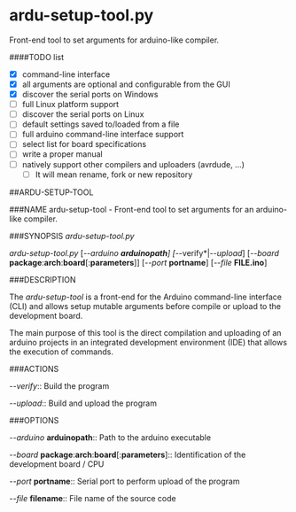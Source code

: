 # ardu-setup-tool.py
Front-end tool to set arguments for arduino-like compiler.

####TODO list
- [x] command-line interface
- [x] all arguments are optional and configurable from the GUI
- [x] discover the serial ports on Windows
- [ ] full Linux platform support
- [ ] discover the serial ports on Linux
- [ ] default settings saved to/loaded from a file
- [ ] full arduino command-line interface support
- [ ] select list for board specifications
- [ ] write a proper manual
- [ ] natively support other compilers and uploaders (avrdude, ...)
  - [ ] It will mean rename, fork or new repository

##ARDU-SETUP-TOOL

###NAME
ardu-setup-tool - Front-end tool to set arguments for an arduino-like compiler.

###SYNOPSIS
*ardu-setup-tool.py*

*ardu-setup-tool.py* [*--arduino __arduinopath__] [*--verify*|*--upload*] [*--board* __package__:__arch__:__board__[:__parameters__]] [*--port* __portname__] [*--file* __FILE.ino__]

###DESCRIPTION

The *ardu-setup-tool* is a front-end for the Arduino command-line interface (CLI) and allows setup mutable arguments before compile or upload to the development board.

The main purpose of this tool is the direct compilation and uploading of an arduino projects in an integrated development environment (IDE) that allows the execution of commands.

###ACTIONS

*--verify*::
	Build the program

*--upload*::
	Build and upload the program

###OPTIONS

*--arduino* __arduinopath__::
	Path to the arduino executable
	
*--board* __package__:__arch__:__board__[:__parameters__]::
	Identification of the development board / CPU
	
*--port* __portname__::
	Serial port to perform upload of the program
	
*--file* __filename__::
	File name of the source code
